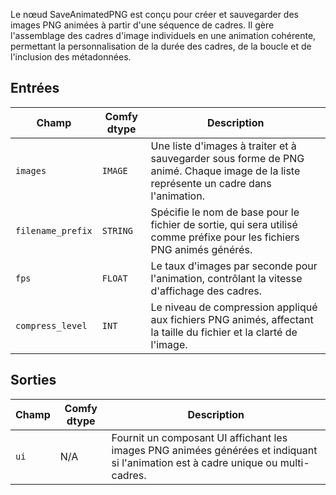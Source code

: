 
Le nœud SaveAnimatedPNG est conçu pour créer et sauvegarder des images PNG animées à partir d'une séquence de cadres. Il gère l'assemblage des cadres d'image individuels en une animation cohérente, permettant la personnalisation de la durée des cadres, de la boucle et de l'inclusion des métadonnées.

## Entrées

| Champ             | Comfy dtype | Description                                                                         |
|-------------------|-------------|-------------------------------------------------------------------------------------|
| `images`          | `IMAGE`     | Une liste d'images à traiter et à sauvegarder sous forme de PNG animé. Chaque image de la liste représente un cadre dans l'animation. |
| `filename_prefix` | `STRING`    | Spécifie le nom de base pour le fichier de sortie, qui sera utilisé comme préfixe pour les fichiers PNG animés générés. |
| `fps`             | `FLOAT`     | Le taux d'images par seconde pour l'animation, contrôlant la vitesse d'affichage des cadres. |
| `compress_level`  | `INT`       | Le niveau de compression appliqué aux fichiers PNG animés, affectant la taille du fichier et la clarté de l'image. |

## Sorties

| Champ | Comfy dtype | Description                                                                       |
|-------|-------------|-----------------------------------------------------------------------------------|
| `ui`  | N/A         | Fournit un composant UI affichant les images PNG animées générées et indiquant si l'animation est à cadre unique ou multi-cadres. |
